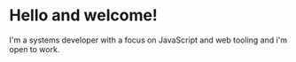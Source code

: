 # Hello and welcome!

I'm a systems developer with a focus on JavaScript and web tooling and i'm open to work.
